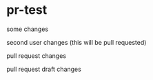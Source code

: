 # pr-test

some changes

second user changes (this will be pull requested)

pull request changes

pull request draft changes